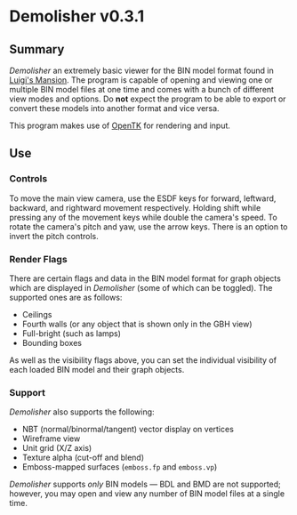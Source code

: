 ﻿# Demolisher v0.3.1

## Summary

_Demolisher_ an extremely basic viewer for the BIN model format found in [Luigi's Mansion](http://en.wikipedia.org/wiki/Luigi%27s_Mansion).
The program is capable of opening and viewing one or multiple BIN model files at one time and comes with a bunch of different view modes and options.
Do **not** expect the program to be able to export or convert these models into another format and vice versa.

This program makes use of [OpenTK](http://www.opentk.com) for rendering and input.

## Use

### Controls

To move the main view camera, use the ESDF keys for forward, leftward, backward, and rightward movement respectively.
Holding shift while pressing any of the movement keys while double the camera's speed.
To rotate the camera's pitch and yaw, use the arrow keys.
There is an option to invert the pitch controls.

### Render Flags

There are certain flags and data in the BIN model format for graph objects which are displayed in _Demolisher_ (some of which can be toggled).
The supported ones are as follows:

- Ceilings
- Fourth walls (or any object that is shown only in the GBH view)
- Full-bright (such as lamps)
- Bounding boxes

As well as the visibility flags above, you can set the individual visibility of each loaded BIN model and their graph objects.

### Support

_Demolisher_ also supports the following:

- NBT (normal/binormal/tangent) vector display on vertices
- Wireframe view
- Unit grid (X/Z axis)
- Texture alpha (cut-off and blend)
- Emboss-mapped surfaces (`emboss.fp` and `emboss.vp`)

_Demolisher_ supports _only_ BIN models — BDL and BMD are not supported; however, you may open and view any number of BIN model files at a single time.
